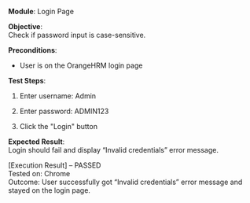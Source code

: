 **Module**: Login Page

**Objective**:  
Check if password input is case-sensitive.

**Preconditions**:

- User is on the OrangeHRM login page
    

**Test Steps**:

1. Enter username: Admin
    
2. Enter password: ADMIN123
    
3. Click the "Login" button
    

**Expected Result**:  
Login should fail and display “Invalid credentials” error message.

[Execution Result] – PASSED  
Tested on: Chrome  
Outcome: User successfully got “Invalid credentials” error message and stayed on the login page.